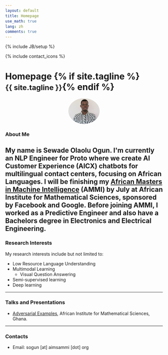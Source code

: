 ```yaml
---
layout: default
title: Homepage
use_math: true
lang: zh
comments: true
---
```

{% include JB/setup %}
<div class="page-header">
  <div class="pull-right">
    {% include contact_icons %}
  </div>
  <h1>
    Homepage
    {% if site.tagline %}<br/><small>{{ site.tagline }}</small>{% endif %}
  </h1>
</div>

<style>
img {
  display: block;
  margin-left: auto;
  margin-right: auto;
  width: 50%;
  border-radius: 50%;
}
</style>

<img src="/img/main/sewade.jpg" class="center" style="width:100px">

### About Me
My name is Sewade Olaolu Ogun. I'm currently an NLP Engineer for Proto where we create AI Customer Experience (AICX) chatbots for multilingual contact centers, focusing on African Languages. I will be finishing my [African Masters in Machine Intelligence](https://aimsammi.org/) (AMMI) by July at African Institute for Mathematical Sciences, sponsored by Facebook and Google. Before joining AMMI, I worked as a Predictive Engineer and also have a Bachelors degree in Electronics and Electrical Engineering.
---

### Research Interests

My research interests include but not limited to:

- Low Resource Language Understanding
- Multimodal Learning
  - Visual Question Answering 
- Semi-supervised learning
- Deep learning

---

### Talks and Presentations
- [Adversarial Examples](https://github.com/ogunlao/adversarial-example-presentation/blob/master/AdversarialExamples.pdf), African Institute for Mathematical Sciences, Ghana. 

<!-- ---

### News
- I Recently participate in the *Google hash code 2020*, our [team](/archive/hash_code.png) was ranked [1747/10724](https://hashcodejudge.withgoogle.com/scoreboard) on the online competition. 

- [Member of the Association for Computing Machinery, ACM FCA](https://www.acm.org/fca). I was among the 36 new members *(October 2019)* selected from hundreds of very competitive applications, from academic institutions, research labs, and companies all over the world invited to participate in the ACM Future of Computing Academy (FCA) for a duration of 3 years. -->

---

### Contacts
<!-- - Phone: (+233) 20 075 1986 (Ghana) / (+254) 79 583 5461 (Kenya) -->
- Email: sogun [at] aimsammi [dot] org